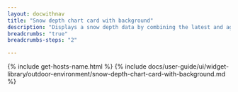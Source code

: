 ```yaml
---
layout: docwithnav
title: "Snow depth chart card with background"
description: "Displays a snow depth data by combining the latest and aggregated values with the background image and optional simplified chart."
breadcrumbs: "true"
breadcrumbs-steps: "2"

---
```

{% include get-hosts-name.html %}
{% include docs/user-guide/ui/widget-library/outdoor-environment/snow-depth-chart-card-with-background.md %}
